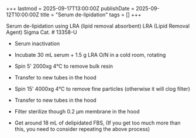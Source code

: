 +++
lastmod = 2025-09-17T13:00:00Z
publishDate = 2025-09-12T10:00:00Z
title = "Serum de-lipidation"
tags = []
+++

Serum de-lipidation using LRA (lipid removal absorbent)
LRA (Lipid Removal Agent)
Sigma Cat. # 13358-U
- Serum inactivation

- Incubate 30 mL serum + 1.5 g LRA O/N in a cold room, rotating

- Spin 5' 2000xg 4℃ to remove bulk resin

- Transfer to new tubes in the hood

- Spin 15' 4000xg 4℃ to remove fine particles (otherwise it will clog filter)

- Transfer to new tubes in the hood

- Filter sterilize though 0.2 μm membrane in the hood

- Get around 18 mL of delipidated FBS, (If you get too much more than this, you need to consider repeating the above process)
